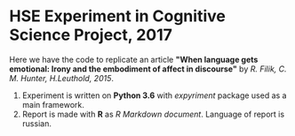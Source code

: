 # HSE Experiment in Cognitive Science Project, 2017

Here we have the code to replicate an article **"When language gets emotional: Irony and the embodiment of affect
in discourse"** by *R. Filik, C. M. Hunter, H.Leuthold, 2015*.

1. Experiment is written on **Python 3.6** with *expyriment* package used as a main framework.
2. Report is made with **R** as *R Markdown document*. Language of report is russian. 